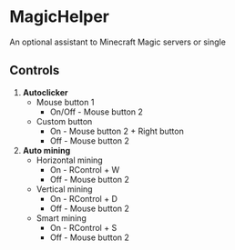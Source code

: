 # MagicHelper
An optional assistant to Minecraft Magic servers or single

## Controls 
1. **Autoclicker**
   - Mouse button 1
     - On/Off - Mouse button 2
   - Custom button
     - On - Mouse button 2 + Right button
     - Off -  Mouse button 2
2. **Auto mining**
   - Horizontal mining
     - On - RControl + W
     - Off - Mouse button 2
   - Vertical mining
     - On - RControl + D
     - Off - Mouse button 2
   - Smart mining
     - On - RControl + S
     - Off - Mouse button 2
   
